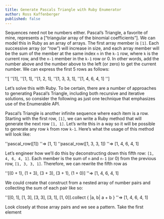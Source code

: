 ```yaml
---
title: Generate Pascals Triangle with Ruby Enumerator
author: Ross Kaffenberger
published: false
---
```


Sequences need not be numbers either. Pascal’s Triangle, a favorite of mine, represents a [“triangular array of the binomial coefficients”]. We can model this in Ruby as an array of arrays. The first array member is `[1]`. Each successive array (or “row”) will increase in size, and each array member will be the sum of the member at the same index `n` in the `k-1` row, where `k` is the current row, and the `n-1` member in the `k-1` row or 0. In other words, add the number above and the number above to the left (or zero) to get the current number. We can express the first 5 rows as follows:

''[
''[1],
''[1, 1],
''[1, 2, 1],
''[1, 3, 3, 1],
''[1, 4, 6, 4, 1]
'']

Let’s solve this with Ruby. To be certain, there are a number of approaches to generating Pascal’s Triangle, including both recursive and iterative solutions, so consider the following as just one technique that emphasizes use of the Enumerable API.

Pascal’s Triangle is another infinite sequence where each item is a row. Starting with the first row, `[1]`, we can write a Ruby method that will generate the next row `[1, 1]`. Let’s write this in a way so it will be possible to generate any row `k` from row `k-1`. Here’s what the usage of this method will look like:

''pascal_row([1])
''=> [1, 1]
''pascal_row([1, 3, 3, 1])
''=> [1, 4, 6, 4, 1]

Let’s engineer how we’ll do this by deconstructing down this fifth row: `[1, 4, 6, 4, 1]`. Each member is the sum of `n` and `n-1` (or 0) from the previous row, `[1, 3, 3, 1]`. Therefore, we can rewrite the fifth row as

''[(0 + 1), (1 + 3), (3 + 3), (3 + 1), (1 + 0)]
''=> [1, 4, 6, 4, 1]

We could create that construct from a nested array of number pairs and collecting the sum of each pair like so:

''[[0, 1], [1, 3], [3, 3], [3, 1], [1, 0]].collect { |a, b| a + b }
''=> [1, 4, 6, 4, 1]

Look closely at those array pairs and we see a pattern. Take the first element
